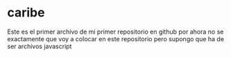 caribe
======
Este es el primer archivo de mi primer repositorio en github
por ahora no se exactamente que voy a colocar en este repositorio
pero supongo que ha de ser archivos javascript
